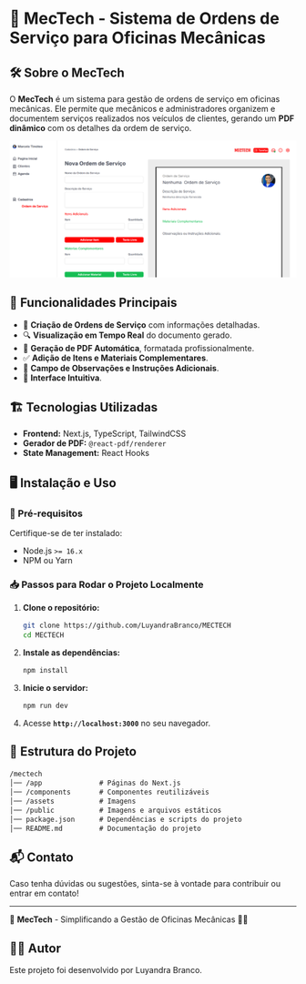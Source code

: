 # 📌 MecTech - Sistema de Ordens de Serviço para Oficinas Mecânicas

## 🛠 Sobre o MecTech
O **MecTech** é um sistema para gestão de ordens de serviço em oficinas mecânicas. Ele permite que mecânicos e administradores organizem e documentem serviços realizados nos veículos de clientes, gerando um **PDF dinâmico** com os detalhes da ordem de serviço.

![alt text](image.png)

## 🚀 Funcionalidades Principais
- 📑 **Criação de Ordens de Serviço** com informações detalhadas.
- 🔍 **Visualização em Tempo Real** do documento gerado.
- 📄 **Geração de PDF Automática**, formatada profissionalmente.
- ✅ **Adição de Itens e Materiais Complementares**.
- 📝 **Campo de Observações e Instruções Adicionais**.
- 🎨 **Interface Intuitiva**.

## 🏗 Tecnologias Utilizadas
- **Frontend:** Next.js, TypeScript, TailwindCSS
- **Gerador de PDF:** `@react-pdf/renderer`
- **State Management:** React Hooks

## 🖥 Instalação e Uso
### 🔧 Pré-requisitos
Certifique-se de ter instalado:
- Node.js `>= 16.x`
- NPM ou Yarn

### 📥 Passos para Rodar o Projeto Localmente
1. **Clone o repositório:**
   ```bash
   git clone https://github.com/LuyandraBranco/MECTECH
   cd MECTECH
   ```
2. **Instale as dependências:**
   ```bash
   npm install  
   ```
3. **Inicie o servidor:**
   ```bash
   npm run dev  
   ```
4. Acesse **`http://localhost:3000`** no seu navegador.

## 📌 Estrutura do Projeto
```
/mectech
│── /app              # Páginas do Next.js
│── /components       # Componentes reutilizáveis
│── /assets           # Imagens
│── /public           # Imagens e arquivos estáticos
│── package.json      # Dependências e scripts do projeto
│── README.md         # Documentação do projeto
```

## 📬 Contato
Caso tenha dúvidas ou sugestões, sinta-se à vontade para contribuir ou entrar em contato!

---
📌 **MecTech** - Simplificando a Gestão de Oficinas Mecânicas 🚗🔧

## 👨‍💻 Autor

Este projeto foi desenvolvido por Luyandra Branco.